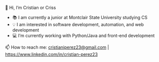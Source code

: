 👋 Hi, I’m Cristian or Criss

- 📚 I am currently a junior at Montclair State University studying CS
- 💡 I am interested in software development, automation, and web development
- 💻 I’m currently working with Python/Java and front-end development

📫 How to reach me: cristianiperez23@gmail.com | https://www.linkedin.com/in/cristian-perez23

